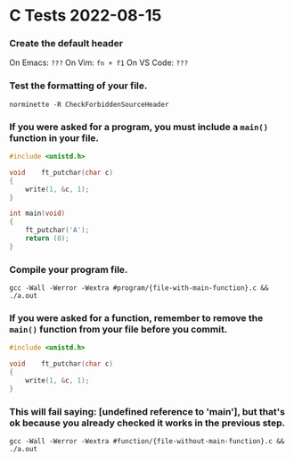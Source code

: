 # C Tests 2022-08-15

### Create the default header
On Emacs: `???`
On Vim: `fn + f1`
On VS Code: `???`

### Test the formatting of your file.
`norminette -R CheckForbiddenSourceHeader`

### If you were asked for a **program**, you must include a `main()` function in your file.
``` C
#include <unistd.h>

void	ft_putchar(char c)
{
	write(1, &c, 1);
}

int	main(void)
{
	ft_putchar('A');
	return (0);
}
```

### Compile your program file.
`gcc -Wall -Werror -Wextra #program/{file-with-main-function}.c && ./a.out`

### If you were asked for a **function**, remember to remove the `main()` function from your file before you commit.
``` C
#include <unistd.h>

void	ft_putchar(char c)
{
	write(1, &c, 1);
}
```

### This will fail saying: [undefined reference to 'main'], but that's ok because you already checked it works in the previous step.
`gcc -Wall -Werror -Wextra #function/{file-without-main-function}.c && ./a.out`
